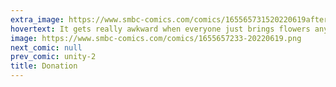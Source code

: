 ```yaml
---
extra_image: https://www.smbc-comics.com/comics/165565731520220619after.png
hovertext: It gets really awkward when everyone just brings flowers anyway.
image: https://www.smbc-comics.com/comics/1655657233-20220619.png
next_comic: null
prev_comic: unity-2
title: Donation
---
```


